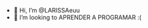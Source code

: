 - 👋 Hi, I’m @LARISSAeuu
- 💞️ I’m looking to  APRENDER A PROGRAMAR  :(

<!---
LARISSAeuu/LARISSAeuu is a ✨ special ✨ repository because its `README.md` (this file) appears on your GitHub profile.
You can click the Preview link to take a look at your changes.
--->
